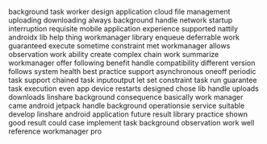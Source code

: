 background task worker design application cloud file management uploading downloading always background handle network startup interruption requisite mobile application experience supported nattily androidx lib help thing workmanager library enqueue deferrable work guaranteed execute sometime constraint met workmanager allows observation work ability create complex chain work summarize workmanager offer following benefit handle compatibility different version follows system health best practice support asynchronous oneoff periodic task support chained task inputoutput let set constraint task run guarantee task execution even app device restarts designed chose lib handle uploads downloads linshare background consequence basically work manager came android jetpack handle background operationsie service suitable develop linshare android application future result library practice shown good result could case implement task background observation work well reference workmanager pro